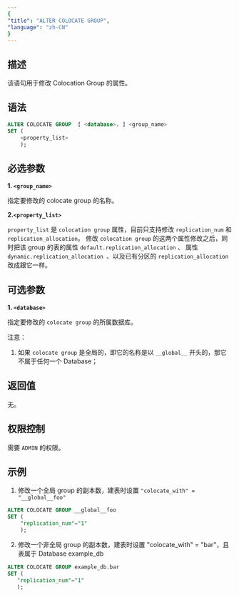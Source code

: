 ```yaml
---
{
"title": "ALTER COLOCATE GROUP",
"language": "zh-CN"
}
---
```


<!-- 
Licensed to the Apache Software Foundation (ASF) under one
or more contributor license agreements.  See the NOTICE file
distributed with this work for additional information
regarding copyright ownership.  The ASF licenses this file
to you under the Apache License, Version 2.0 (the
"License"); you may not use this file except in compliance
with the License.  You may obtain a copy of the License at

  http://www.apache.org/licenses/LICENSE-2.0

Unless required by applicable law or agreed to in writing,
software distributed under the License is distributed on an
"AS IS" BASIS, WITHOUT WARRANTIES OR CONDITIONS OF ANY
KIND, either express or implied.  See the License for the
specific language governing permissions and limitations
under the License.
-->



## 描述

该语句用于修改 Colocation Group 的属性。

## 语法

```sql
ALTER COLOCATE GROUP  [ <database>. ] <group_name>
SET (
    <property_list>
    );
```
## 必选参数

**1. `<group_name>`**

指定要修改的 colocate group 的名称。

**2.`<property_list>`**

`property_list` 是 `colocation group` 属性，目前只支持修改 `replication_num` 和 `replication_allocation`。
修改 `colocation group` 的这两个属性修改之后，同时把该 group 的表的属性 `default.replication_allocation` 、
属性 `dynamic.replication_allocation `、以及已有分区的 `replication_allocation`改成跟它一样。

## 可选参数
**1. `<database>`**

指定要修改的 `colocate group` 的所属数据库。

注意：
1. 如果 `colocate group` 是全局的，即它的名称是以 `__global__` 开头的，那它不属于任何一个 Database；

## 返回值
无。

## 权限控制
需要 `ADMIN` 的权限。

## 示例

1. 修改一个全局 group 的副本数，建表时设置 `"colocate_with" = "__global__foo"`

```sql
ALTER COLOCATE GROUP __global__foo
SET (
    "replication_num"="1"
    );
```

2. 修改一个非全局 group 的副本数，建表时设置 "colocate_with" = "bar"，且表属于 Database example_db
 ```sql 
ALTER COLOCATE GROUP example_db.bar
SET (
    "replication_num"="1"
    );
```
